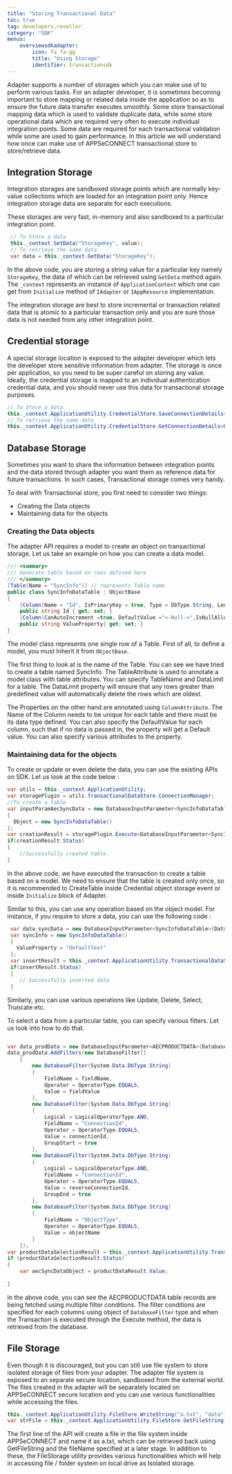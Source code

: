 ```yaml
---
title: "Storing Transactional Data"
toc: true
tag: developers,reseller
category: "SDK"
menus:
    overviewsdkadapter: 
        icon: fa fa-gg
        title: "Using Storage"
        identifier: transactionsdk   
---
```

Adapter supports a number of storages which you can make use of to perform various tasks. For an adapter developer,
it is sometimes becoming important to store mapping or related data inside the application so as to ensure the future 
data transfer executes smoothly. Some store transactional mapping data which is used to validate duplicate data, while 
some store operational data which are required very often to execute individual integration points. Some data are required 
for each transactional validation while some are used to gain performance. In this article we will 
understand how once can make use of APPSeCONNECT transactional store to store/retrieve data.

## Integration Storage

Integration storages are sandboxed storage points which are normally key-value collections which are loaded 
for an integration point only. Hence integration storage data are separate for each executions. 

These storages are very fast, in-memory and also sandboxed to a particular integration point. 

```csharp
 // To Store a data
 this._context.SetData("StorageKey", value);
 // To retrieve the same data
 var data = this._context.GetData("StorageKey");
``` 
In the above code, you are storing a string value for a particular key namely `StorageKey`, the data of which can 
be retrieved using `GetData` method again. The `_context`  represents an instance of `ApplicationContext` which one
can get from `Initialize` method of `IAdapter` or `IAppResource` implementation.


The integration storage are best to store incremental or transaction related data that is atomic to a particular 
transaction only and you are sure those data is not needed from any other integration point. 


## Credential storage

A special storage location is exposed to the adapter developer which lets the developer store sensitive information
from adapter. The storage is once per application, so you need to be super careful on storing any value. Ideally, the 
credential storage is mapped to an individual authentication credential data, and you should never use this data 
for transactional storage purposes. 

```csharp
// To Store a data
this._context.ApplicationUtility.CredentialStore.SaveConnectionDetails<Model>(data);
// To retrieve the same data
this._context.ApplicationUtility.CredentialStore.GetConnectionDetails<Object>();
```

## Database Storage

Sometimes you want to share the information between integration points and the data stored through adapter 
you want them as reference data for future transactions. In such cases, Transactional storage comes very handy. 

To deal with Transactional store, you first need to consider two things: 

* Creating the Data objects
* Maintaining data for the objects

### Creating the Data objects

The adapter API requires a model to create an object on transactional storage. Let us take an example on how you can create a data model. 

```csharp
/// <summary>
/// Generate table based on rows defined here
/// </summary>
[Table(Name = "SyncInfo")] // represents Table name
public class SyncInfoDataTable : ObjectBase
{
    [Column(Name = "Id", IsPrimaryKey = true, Type = DbType.String, Length = 100)] //represents columns
    public string Id { get; set; }
    [Column(CanAutoIncrement =true, DefaultValue ="<-Null->",IsNullAllowed =true, Name ="Value", Type = DbType.String)]
    public string ValueProperty{ get; set; }
}
```

The model class represents one single row of a Table. First of all, to define a model, you must Inherit it from `ObjectBase`.

The first thing to look at is the name of the Table. You can see we have tried to create a table named SyncInfo. The TableAttribute is used to annotate a model class with table attributes. 
You can specify TableName and DataLimit for a table. The DataLimit property will ensure that any rows greater than predefined value will automatically delete the rows which are oldest. 

The Properties on the other hand are annotated using `ColumnAttribute`. The Name of the Column needs to be unique for each table and there must be its data type defined. 
You can also specify the DefaultValue for each column, such that if no data is passed in, the property will get a Default value. You can also specify various attributes to the property.

### Maintaining data for the objects

To create or update or even delete the data, you can use the existing APIs on SDK. Let us look at the code below : 

```csharp
var utils = this._context.ApplicationUtility;
var storagePlugin = utils.TransactionalDataStore.ConnectionManager;
//To create a table
var inputParamAecSyncData = new DatabaseInputParameter<SyncInfoDataTable>(DatabaseOperation.CREATETABLE)
{
  Object = new SyncInfoDataTable()
};
var creationResult = storagePlugin.Execute<DatabaseInputParameter<SyncInfoDataTable>, SyncInfoDataTable>(inputParamAecSyncData);
if(creationResult.Status)
{
    //Successfully created table.
}
```

In the above code, we have executed the transaction to create a table based on a model. We need to ensure that the table is created only once, so it is recommended to CreateTable inside Credential object storage event or
inside `Initialize` block of Adapter. 

Similar to this, you can use any operation based on the object model. For instance, if you require to store a data, you can use the following code : 

```csharp
 var data_syncData = new DatabaseInputParameter<SyncInfoDataTable>(DatabaseOperation.INSERT);
 var syncInfo = new SyncInfoDataTable()
 {
   ValueProperty = "DefaultText"
 };
 var insertResult = this._context.ApplicationUtility.TransactionalDataStore.ConnectionManager.Execute<DatabaseInputParameter<SyncInfoDataTable>, SyncInfoDataTable>(syncInfo);
 if(insertResult.Status)
 {
    // Successfully inserted data
 }
```
Similarly, you can use various operations like Update, Delete, Select, Truncate etc.

To select a data from a particular table, you can specify various filters. Let us look into how to do that. 

```csharp

var data_prodData = new DatabaseInputParameter<AECPRODUCTDATA>(DatabaseOperation.SELECT);
data_prodData.AddFilters(new DatabaseFilter[]
    {
        new DatabaseFilter(System.Data.DbType.String)
        {
            FieldName = fieldName,
            Operator = OperatorType.EQUALS,
            Value = fieldValue
        },
        new DatabaseFilter(System.Data.DbType.String)
        {
            Logical = LogicalOperatorType.AND,
            FieldName = "ConnectionId",
            Operator = OperatorType.EQUALS,
            Value = connectionId,
            GroupStart = true
        },
        new DatabaseFilter(System.Data.DbType.String)
        {
            Logical = LogicalOperatorType.AND,
            FieldName = "ConnectionId",
            Operator = OperatorType.EQUALS,
            Value = reverseConnectionId,
            GroupEnd = true
        },
        new DatabaseFilter(System.Data.DbType.String)
        {
            FieldName = "ObjectType",
            Operator = OperatorType.EQUALS,
            Value = objectName
        }
    });
var productDataSelectionResult = this._context.ApplicationUtility.TransactionalDataStore.ConnectionManager.Execute<DatabaseInputParameter<AECPRODUCTDATA>, AECPRODUCTDATA>(data_prodData);
if (productDataSelectionResult.Status)
{
    var aecSyncDataObject = productDataResult.Value;
     
}
``` 
In the above code, you can see the AECPRODUCTDATA table records are being fetched using multiple filter conditions.
The filter conditions are specified for each columns using object of `DatabaseFilter` type and when the Transaction is executed through the Execute method, 
the data is retrieved from the database. 



## File Storage

Even though it is discouraged, but you can still use file system to store isolated storage of files from your adapter. The adapter file system is exposed to an
separate secure location, sandboxed from the external world. The files created in the adapter will be separately located on 
APPSeCONNECT secure location and you can use various functionalities while accessing the files. 

```csharp
this._context.ApplicationUtility.FileStore.WriteString("a.txt", "data");
var strFile = this._context.ApplicationUtility.FileStore.GetFileString("a.txt");
```

The first line of the API will create a file in the file system inside APPSeCONNECT and name it as a.txt, which can 
be retrieved back using GetFileString and the fileName specified at a later stage. In addition to these, the FileStorage utility 
provides various functionalities which will help in accessing file / folder system on local drive as Isolated storage. 
